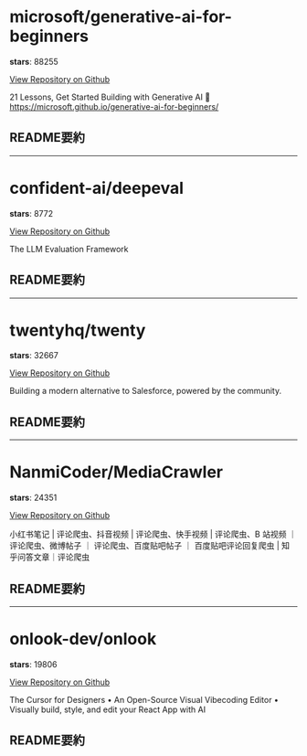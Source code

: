 
# microsoft/generative-ai-for-beginners

**stars**: 88255

[View Repository on Github](https://github.com/microsoft/generative-ai-for-beginners)

21 Lessons, Get Started Building with Generative AI 🔗 https://microsoft.github.io/generative-ai-for-beginners/

## README要約


---

# confident-ai/deepeval

**stars**: 8772

[View Repository on Github](https://github.com/confident-ai/deepeval)

The LLM Evaluation Framework

## README要約


---

# twentyhq/twenty

**stars**: 32667

[View Repository on Github](https://github.com/twentyhq/twenty)

Building a modern alternative to Salesforce, powered by the community.

## README要約


---

# NanmiCoder/MediaCrawler

**stars**: 24351

[View Repository on Github](https://github.com/NanmiCoder/MediaCrawler)

小红书笔记 | 评论爬虫、抖音视频 | 评论爬虫、快手视频 | 评论爬虫、B 站视频 ｜ 评论爬虫、微博帖子 ｜ 评论爬虫、百度贴吧帖子 ｜ 百度贴吧评论回复爬虫 | 知乎问答文章｜评论爬虫

## README要約


---

# onlook-dev/onlook

**stars**: 19806

[View Repository on Github](https://github.com/onlook-dev/onlook)

The Cursor for Designers • An Open-Source Visual Vibecoding Editor • Visually build, style, and edit your React App with AI

## README要約

